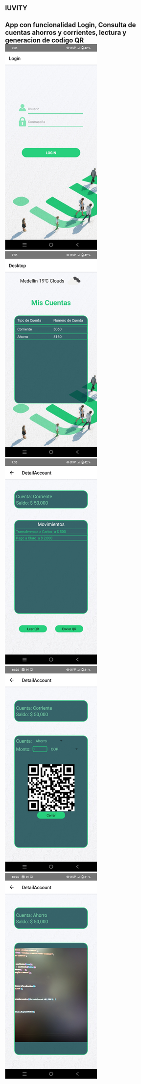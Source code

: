 <h2>IUVITY<h2/>
  <a>App con funcionalidad Login, Consulta de cuentas ahorros y corrientes, lectura y generacion de codigo QR <a/>
  <div>
    <img src="https://raw.githubusercontent.com/cristianflobo/frontApp-iu/main/src/image/Screenshot_20221103_193518.jpg" width="300" title="hover text">
    <img src="https://raw.githubusercontent.com/cristianflobo/frontApp-iu/main/src/image/Screenshot_20221103_193533.jpg" width="300" title="hover text">
    <img src="https://raw.githubusercontent.com/cristianflobo/frontApp-iu/main/src/image/Screenshot_20221103_193541.jpg" width="300" title="hover text">
    <img src="https://raw.githubusercontent.com/cristianflobo/frontApp-iu/main/src/image/Screenshot_20221103_222612.jpg" width="300" title="hover text">
    <img src="https://raw.githubusercontent.com/cristianflobo/frontApp-iu/main/src/image/Screenshot_20221103_222646.jpg" width="300" title="hover text">
  <div/>
